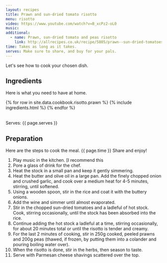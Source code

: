 ```yaml
---
layout: recipes
title: Prawn and sun-dried tomato risotto
menu: risotto
video: https://www.youtube.com/watch?v=B_xcPz2-oL0
music: 
additional:
  - name: Prawn, sun-dried tomato and peas risotto
    link: http://allrecipes.co.uk/recipe/5805/prawn--sun-dried-tomatoes-and-pea-risotto.aspx
time: Takes as long as it takes.
serves: Make sure to share, and buy for your pals.
---
```


Let's see how to cook your chosen dish.

## Ingredients

Here is what you need to have at home.

<table>
  {% for row  in site.data.cookbook.risotto.prawn %}
{% include ingredients.html %}
  {% endfor %}
</table>

Serves: {{ page.serves }}

## Preparation

Here are the steps to cook the meal. {{ page.time }} Share and enjoy!

1. Play music in the kitchen. [I recommend this 
2. Pore a glass of drink for the chef.
3. Heat the stock in a small pan and keep it gently simmering. 
4. Heat the butter and olive oil in a large pan. Add the finely chopped onion and crushed garlic, and cook over a medium heat for 4-5 minutes, stirring, until softened.
5. Using a wooden spoon, stir in the rice and coat it with the buttery onions. 
6. Add the wine and simmer until almost evaporated.
7. Stir in the chopped sun-dried tomatoes and a ladleful of hot stock. Cook, stirring occasionally, until the stock has been absorbed into the rice.
8. Continue adding the hot stock a ladleful at a time, stirring occasionally, for about 20 minutes total or until the risotto is tender and creamy. 
9. For the last 2 minutes of cooking, stir in 250g cooked, peeled prawns and 200g peas (thawed, if frozen, by putting them into a colander and pouring boiling water over). 
10. When the risotto is done, stir in the herbs, then season to taste. 
11. Serve with Parmesan cheese shavings scattered over the top.